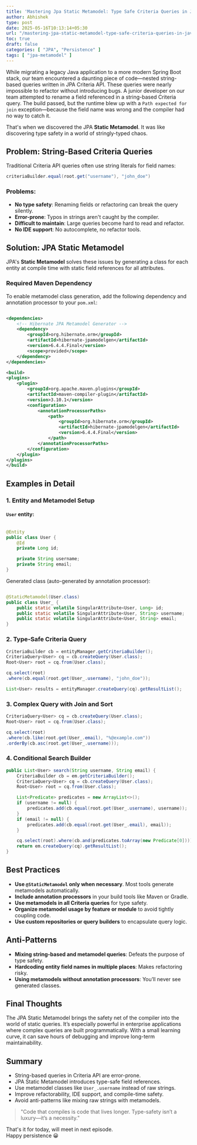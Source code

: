 ```yaml
---
title: 'Mastering Jpa Static Metamodel: Type Safe Criteria Queries in Java'
author: Abhishek
type: post
date: 2025-05-16T10:13:14+05:30
url: "/mastering-jpa-static-metamodel-type-safe-criteria-queries-in-java/"
toc: true
draft: false
categories: [ "JPA", "Persistence" ]
tags: [ "jpa-metamodel" ]
---
```


While migrating a legacy Java application to a more modern Spring Boot stack, our team encountered a daunting piece of
code—nested string-based queries written in JPA Criteria API. These queries were nearly impossible to refactor without
introducing bugs. A junior developer on our team attempted to rename a field referenced in a string-based Criteria
query. The build passed, but the runtime blew up with a `Path expected for join` exception—because the field name was
wrong and the compiler had no way to catch it.

That's when we discovered the JPA **Static Metamodel**. It was like discovering type safety in a world of
stringly-typed chaos.

## Problem: String-Based Criteria Queries

Traditional Criteria API queries often use string literals for field names:

```java
criteriaBuilder.equal(root.get("username"), "john_doe")
```

### Problems:

* **No type safety**: Renaming fields or refactoring can break the query silently.
* **Error-prone**: Typos in strings aren't caught by the compiler.
* **Difficult to maintain**: Large queries become hard to read and refactor.
* **No IDE support**: No autocomplete, no refactor tools.

## Solution: JPA Static Metamodel

JPA's **Static Metamodel** solves these issues by generating a class for each entity at compile time with static field
references for all attributes.

### Required Maven Dependency

To enable metamodel class generation, add the following dependency and annotation processor to your `pom.xml`:

```xml

<dependencies>
    <!-- Hibernate JPA Metamodel Generator -->
    <dependency>
        <groupId>org.hibernate.orm</groupId>
        <artifactId>hibernate-jpamodelgen</artifactId>
        <version>6.4.4.Final</version>
        <scope>provided</scope>
    </dependency>
</dependencies>

<build>
<plugins>
    <plugin>
        <groupId>org.apache.maven.plugins</groupId>
        <artifactId>maven-compiler-plugin</artifactId>
        <version>3.10.1</version>
        <configuration>
            <annotationProcessorPaths>
                <path>
                    <groupId>org.hibernate.orm</groupId>
                    <artifactId>hibernate-jpamodelgen</artifactId>
                    <version>6.4.4.Final</version>
                </path>
            </annotationProcessorPaths>
        </configuration>
    </plugin>
</plugins>
</build>
```

## Examples in Detail

### 1. Entity and Metamodel Setup

#### `User` entity:

```java

@Entity
public class User {
    @Id
    private Long id;

    private String username;
    private String email;
}
```

Generated class (auto-generated by annotation processor):

```java

@StaticMetamodel(User.class)
public class User_ {
    public static volatile SingularAttribute<User, Long> id;
    public static volatile SingularAttribute<User, String> username;
    public static volatile SingularAttribute<User, String> email;
}
```

### 2. Type-Safe Criteria Query

```java
CriteriaBuilder cb = entityManager.getCriteriaBuilder();
CriteriaQuery<User> cq = cb.createQuery(User.class);
Root<User> root = cq.from(User.class);

cq.select(root)
.where(cb.equal(root.get(User_.username), "john_doe"));

List<User> results = entityManager.createQuery(cq).getResultList();
```

### 3. Complex Query with Join and Sort

```java
CriteriaQuery<User> cq = cb.createQuery(User.class);
Root<User> root = cq.from(User.class);

cq.select(root)
.where(cb.like(root.get(User_.email), "%@example.com"))
.orderBy(cb.asc(root.get(User_.username)));
```

### 4. Conditional Search Builder

```java
public List<User> search(String username, String email) {
    CriteriaBuilder cb = em.getCriteriaBuilder();
    CriteriaQuery<User> cq = cb.createQuery(User.class);
    Root<User> root = cq.from(User.class);

    List<Predicate> predicates = new ArrayList<>();
    if (username != null) {
        predicates.add(cb.equal(root.get(User_.username), username));
    }
    if (email != null) {
        predicates.add(cb.equal(root.get(User_.email), email));
    }

    cq.select(root).where(cb.and(predicates.toArray(new Predicate[0])));
    return em.createQuery(cq).getResultList();
}
```

## Best Practices

* **Use `@StaticMetamodel` only when necessary**. Most tools generate metamodels automatically.
* **Include annotation processors** in your build tools like Maven or Gradle.
* **Use metamodels in all Criteria queries** for type safety.
* **Organize metamodel usage by feature or module** to avoid tightly coupling code.
* **Use custom repositories or query builders** to encapsulate query logic.

## Anti-Patterns

* **Mixing string-based and metamodel queries**: Defeats the purpose of type safety.
* **Hardcoding entity field names in multiple places**: Makes refactoring risky.
* **Using metamodels without annotation processors**: You’ll never see generated classes.

## Final Thoughts

The JPA Static Metamodel brings the safety net of the compiler into the world of static queries. It’s especially
powerful in enterprise applications where complex queries are built programmatically. With a small learning curve, it
can save hours of debugging and improve long-term maintainability.

## Summary

* String-based queries in Criteria API are error-prone.
* JPA Static Metamodel introduces type-safe field references.
* Use metamodel classes like `User_.username` instead of raw strings.
* Improve refactorability, IDE support, and compile-time safety.
* Avoid anti-patterns like mixing raw strings with metamodels.

> "Code that compiles is code that lives longer. Type-safety isn’t a luxury—it’s a necessity."

That's it for today, will meet in next episode.  
Happy persistence :grinning:
